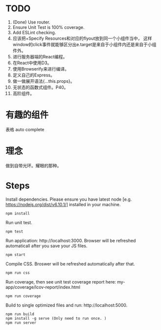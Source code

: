 
TODO
=====

1. (Done) Use router.
2. Ensure Unit Test is 100% coverage.
3. Add ESLint checking.
4. 应该把+Specify Resources和对应的flyout放到同一个小组件当中，
这样window的click事件就能够区分出e.target是来自于小组件内还是来自于小组件外。
5. 进行服务器端的React编程。
6. 在React中使用D3。
7. 使用Browserify来进行编译。
8. 定义自己的Express。
9. 做一做展开语法{...this.props}。
10. 无状态的函数式组件。P40。
11. 高阶组件。

有趣的组件
=====
表格
auto complete

理念
=====
做到自带光环。耀眼的那种。

Steps
=====

Install dependencies. Please ensure you have latest node [e.g. https://nodejs.org/dist/v6.10.1/] installed in your machine.

```
npm install
```

Run unit test.

```
npm test
```

Run application: http://localhost:3000. Browser will be refreshed automaticall after you save your JS files. 

```
npm start
```

Compile CSS. Broswer will be refreshed automatically after that. 

```
npm run css
```

Run coverage, then see unit test coverage report here: my-app/coverage/lcov-report/index.html

```
npm run coverage
```

Build to single optimized files and run: http://localhost:5000. 

```
npm run build
npm install -g serve (Only need to run once. )
npm run server
```

